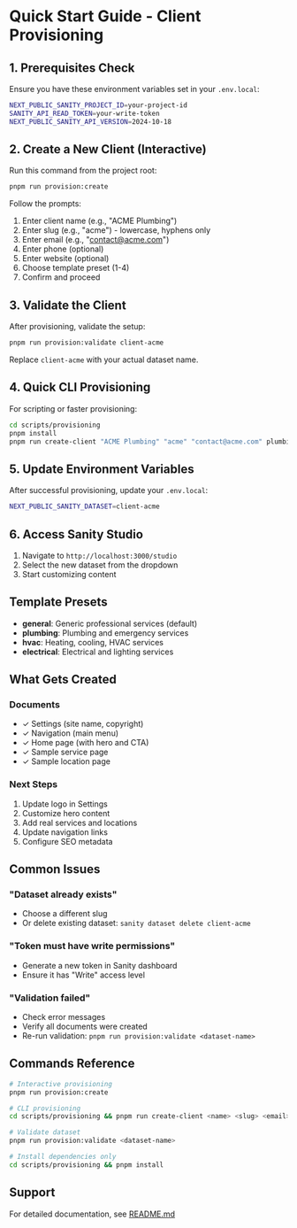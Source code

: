 # Quick Start Guide - Client Provisioning

## 1. Prerequisites Check

Ensure you have these environment variables set in your `.env.local`:

```bash
NEXT_PUBLIC_SANITY_PROJECT_ID=your-project-id
SANITY_API_READ_TOKEN=your-write-token
NEXT_PUBLIC_SANITY_API_VERSION=2024-10-18
```

## 2. Create a New Client (Interactive)

Run this command from the project root:

```bash
pnpm run provision:create
```

Follow the prompts:
1. Enter client name (e.g., "ACME Plumbing")
2. Enter slug (e.g., "acme") - lowercase, hyphens only
3. Enter email (e.g., "contact@acme.com")
4. Enter phone (optional)
5. Enter website (optional)
6. Choose template preset (1-4)
7. Confirm and proceed

## 3. Validate the Client

After provisioning, validate the setup:

```bash
pnpm run provision:validate client-acme
```

Replace `client-acme` with your actual dataset name.

## 4. Quick CLI Provisioning

For scripting or faster provisioning:

```bash
cd scripts/provisioning
pnpm install
pnpm run create-client "ACME Plumbing" "acme" "contact@acme.com" plumbing
```

## 5. Update Environment Variables

After successful provisioning, update your `.env.local`:

```bash
NEXT_PUBLIC_SANITY_DATASET=client-acme
```

## 6. Access Sanity Studio

1. Navigate to `http://localhost:3000/studio`
2. Select the new dataset from the dropdown
3. Start customizing content

## Template Presets

- **general**: Generic professional services (default)
- **plumbing**: Plumbing and emergency services
- **hvac**: Heating, cooling, HVAC services
- **electrical**: Electrical and lighting services

## What Gets Created

### Documents
- ✓ Settings (site name, copyright)
- ✓ Navigation (main menu)
- ✓ Home page (with hero and CTA)
- ✓ Sample service page
- ✓ Sample location page

### Next Steps
1. Update logo in Settings
2. Customize hero content
3. Add real services and locations
4. Update navigation links
5. Configure SEO metadata

## Common Issues

### "Dataset already exists"
- Choose a different slug
- Or delete existing dataset: `sanity dataset delete client-acme`

### "Token must have write permissions"
- Generate a new token in Sanity dashboard
- Ensure it has "Write" access level

### "Validation failed"
- Check error messages
- Verify all documents were created
- Re-run validation: `pnpm run provision:validate <dataset-name>`

## Commands Reference

```bash
# Interactive provisioning
pnpm run provision:create

# CLI provisioning
cd scripts/provisioning && pnpm run create-client <name> <slug> <email> [preset]

# Validate dataset
pnpm run provision:validate <dataset-name>

# Install dependencies only
cd scripts/provisioning && pnpm install
```

## Support

For detailed documentation, see [README.md](./README.md)
